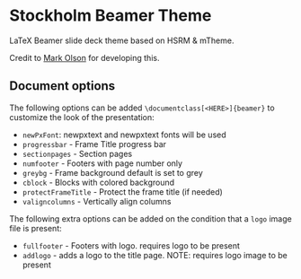 # Stockholm Beamer Theme
LaTeX Beamer slide deck theme based on HSRM & mTheme. 

Credit to [Mark Olson](https://github.com/markolsonse) for developing this.

## Document options
The following options can be added `\documentclass[<HERE>]{beamer}` to customize the look of the presentation:

  * `newPxFont`: newpxtext and newpxtext fonts will be used
  * `progressbar` - Frame Title progress bar
  * `sectionpages` - Section pages 
  * `numfooter` - Footers with page number only 
  * `greybg` - Frame background default is set to grey 
  * `cblock` - Blocks with colored background 
  * `protectFrameTitle` - Protect the frame title (if needed) 
  * `valigncolumns` - Vertically align columns

The following extra options can be added on the condition that a `logo` image file is present:

  * `fullfooter` - Footers with logo. requires logo to be present
  * `addlogo` - adds a logo to the title page. NOTE: requires logo image to be present